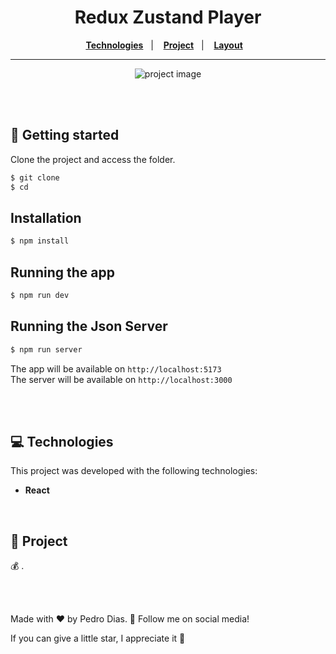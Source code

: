 <div align="center">
   <h1> Redux Zustand Player </h1>
</div> 

<div align="center">
  <a href="#-Technologies"><b>Technologies</b></a>&nbsp;&nbsp;&nbsp;|&nbsp;&nbsp;&nbsp;
  <a href="#-Project"><b>Project</b></a>&nbsp;&nbsp;&nbsp;|&nbsp;&nbsp;&nbsp;
  <a href="#-Layout"><b>Layout</b></a>&nbsp;&nbsp;&nbsp;
</div>

---

<div align="center">
  <img alt="project image" title="" src="./src/assets/template.gif" />
</div> 

<br></br>

## 🚀 Getting started

Clone the project and access the folder.

```bash
$ git clone 
$ cd 
```

## Installation

```bash
$ npm install
```

## Running the app

```bash
$ npm run dev
```

## Running the Json Server

```bash
$ npm run server
```

The app will be available on `http://localhost:5173` </br>
The server will be available on `http://localhost:3000`

<br></br>

## 💻 Technologies

This project was developed with the following technologies:
<b>
- React 
</b>

</br>

## 📄 Project
💰 .

<br></br>


Made with ♥ by Pedro Dias. 👋 Follow me on social media!</br>

If you can give a little star, I appreciate it 🤩
